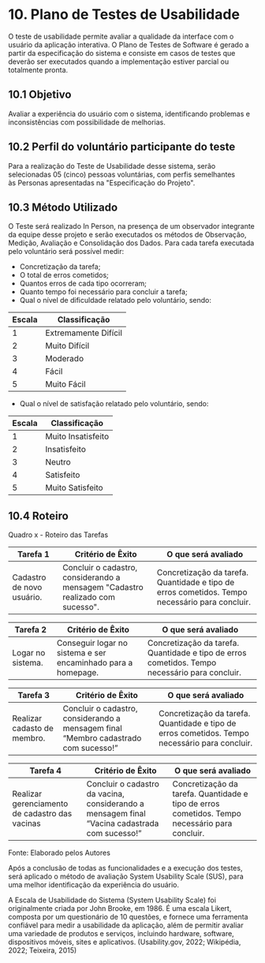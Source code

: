 # 10. Plano de Testes de Usabilidade

O teste de usabilidade permite avaliar a qualidade da interface com o usuário da aplicação interativa. O Plano de Testes de Software é gerado a partir da especificação do sistema e consiste em casos de testes que deverão ser executados quando a implementação estiver parcial ou totalmente pronta.


## 10.1 Objetivo

Avaliar a experiência do usuário com o sistema, identificando problemas e inconsistências com possibilidade de melhorias.


## 10.2 Perfil do voluntário participante do teste

Para a realização do Teste de Usabilidade desse sistema, serão selecionadas 05 (cinco) pessoas voluntárias, com perfis semelhantes às Personas apresentadas na "Especificação do Projeto".


## 10.3 Método Utilizado

O Teste será realizado In Person, na presença de um observador integrante da equipe desse projeto e serão executados os métodos de Observação, Medição, Avaliação e Consolidação dos Dados.
Para cada tarefa executada pelo voluntário será possível medir:

- Concretização da tarefa;
- O total de erros cometidos;
- Quantos erros de cada tipo ocorreram;
- Quanto tempo foi necessário para concluir a tarefa;
- Qual o nível de dificuldade relatado pelo voluntário, sendo:

| Escala | Classificação        |
|--------|----------------------|
| 1      | Extremamente Difícil |
| 2      | Muito Difícil        |
| 3      | Moderado             |
| 4      | Fácil                |
| 5      | Muito Fácil          |

- Qual o nível de satisfação relatado pelo voluntário, sendo:

| Escala | Classificação      |
|--------|--------------------|
| 1      | Muito Insatisfeito |
| 2      | Insatisfeito       |
| 3      | Neutro             |
| 4      | Satisfeito         |
| 5      | Muito Satisfeito   |


## 10.4 Roteiro

Quadro x - Roteiro das Tarefas

| **Tarefa 1** | **Critério de Êxito** | **O que será avaliado** |
|--------------|--------------------|-------------------------|
|Cadastro de novo usuário. | Concluir o cadastro, considerando a mensagem "Cadastro realizado com sucesso". | Concretização da tarefa. Quantidade e tipo de erros cometidos. Tempo necessário para concluir. |


| **Tarefa 2** | **Critério de Êxito** | **O que será avaliado** |
|--------------|-----------------------|-------------------------|
|Logar no sistema. | Conseguir logar no sistema e ser encaminhado para a homepage. | Concretização da tarefa. Quantidade e tipo de erros cometidos. Tempo necessário para concluir. |


| **Tarefa 3** | **Critério de Êxito** | **O que será avaliado** |
|--------------|-----------------------|-------------------------|
|Realizar cadasto de membro. | Concluir o cadastro, considerando a mensagem final “Membro cadastrado com sucesso!” | Concretização da tarefa. Quantidade e tipo de erros cometidos. Tempo necessário para concluir. |


| **Tarefa 4** | **Critério de Êxito** | **O que será avaliado**  |
|--------------|-----------------------|--------------------------|
|Realizar gerenciamento de cadastro das vacinas | Concluir o cadastro da vacina, considerando a mensagem final “Vacina cadastrada com sucesso!” | Concretização da tarefa. Quantidade e tipo de erros cometidos. Tempo necessário para concluir. |

Fonte: Elaborado pelos Autores


Após a conclusão de todas as funcionalidades e a execução dos testes, será aplicado o método de avaliação System Usability Scale (SUS), para uma melhor identificação da experiência do usuário.

A Escala de Usabilidade do Sistema (System Usability Scale) foi originalmente criada por John Brooke, em 1986. É uma escala Likert, composta por um questionário de 10 questões, e fornece uma ferramenta confiável para medir a usabilidade da aplicação, além de permitir avaliar uma variedade de produtos e serviços, incluindo hardware, software, dispositivos móveis, sites e aplicativos. (Usability.gov, 2022; Wikipédia, 2022; Teixeira, 2015)
